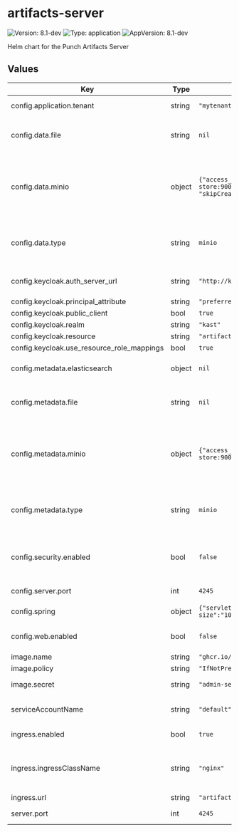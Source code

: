 # artifacts-server

![Version: 8.1-dev](https://img.shields.io/badge/Version-8.1--dev-informational?style=flat-square) ![Type: application](https://img.shields.io/badge/Type-application-informational?style=flat-square) ![AppVersion: 8.1-dev](https://img.shields.io/badge/AppVersion-8.1--dev-informational?style=flat-square)

Helm chart for the Punch Artifacts Server

## Values

| Key                                         | Type   | Default                                                                                                           | Description                                                               |
|---------------------------------------------|--------|-------------------------------------------------------------------------------------------------------------------|---------------------------------------------------------------------------|
| config.application.tenant                   | string | `"mytenant"`                                                                                                      | tenant to store data                                                      |
| config.data.file                            | string | `nil`                                                                                                             | path to folder for FS data backend                                        |
| config.data.minio                           | object | `{"access_key":"minio","host":"http://s3.object-store:9000","secret_key":"password", "skipCreateBucket":"false"}` | Connection information for Minio data backend and for bucket creation     |
| config.data.type                            | string | `minio`                                                                                                           | to explicitly specify the data backend to be used                         |
| config.keycloak.auth_server_url             | string | `"http://keycloak-http.authentication/auth/"`                                                                     | Keycloak auth server informations                                         |
| config.keycloak.principal_attribute         | string | `"preferred_username"`                                                                                            |                                                                           |
| config.keycloak.public_client               | bool   | `true`                                                                                                            |                                                                           |
| config.keycloak.realm                       | string | `"kast"`                                                                                                          |                                                                           |
| config.keycloak.resource                    | string | `"artifact-server"`                                                                                               |                                                                           |
| config.keycloak.use_resource_role_mappings  | bool   | `true`                                                                                                            |                                                                           |
| config.metadata.elasticsearch               | object | `nil`                                                                                                             | ES backend - connection information                                       |
| config.metadata.file                        | string | `nil`                                                                                                             | path to folder for FS metadata backend                                    |
| config.metadata.minio                       | object | `{"access_key":"minio","host":"http://s3.object-store:9000","secret_key":"password","skipCreateBucket":"false"}`  | Connection information for Minio metadata backend and for bucket creation |
| config.metadata.type                        | string | `minio`                                                                                                           | to explicitly specify the metadata backend to be used                     |
| config.security.enabled                     | bool   | `false`                                                                                                           | enable Artifacts Server security with keycloak                            |
| config.server.port                          | int    | `4245`                                                                                                            | port to run the app                                                       |
| config.spring                               | object | `{"servlet":{"multipart":{"max-file-size":"100MB","max-request-size":"100MB"}}}`                                  | spring configuration                                                      |
| config.web.enabled                          | bool   | `false`                                                                                                           | enable Artifacts Server UI                                                |
| image.name                                  | string | `"ghcr.io/punchplatform/artifacts-server:8.1-dev"`                                                                |                                                                           |
| image.policy                                | string | `"IfNotPresent"`                                                                                                  |                                                                           |
| image.secret                                | string | `"admin-secret"`                                                                                                  | secret to pull image                                                      |
| serviceAccountName                          | string | `"default"`                                                                                                       | service account name                                                      |
| ingress.enabled                             | bool   | `true`                                                                                                            | enable an ingress                                                         |
| ingress.ingressClassName                    | string | `"nginx"`                                                                                                         | ingress class name to select an ingress controller                        |
| ingress.url                                 | string | `"artifacts-server.dpsc"`                                                                                         | ingress url                                                               |
| server.port                                 | int    | `4245`                                                                                                            | port to run the app                                                       |


